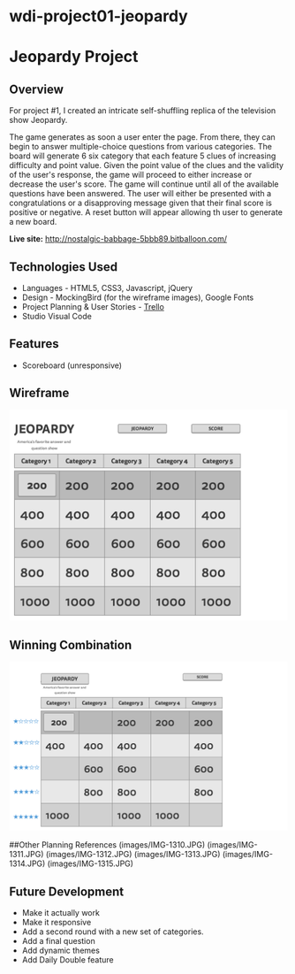 # wdi-project01-jeopardy

# Jeopardy Project
## Overview

For project #1, I created an intricate self-shuffling replica of the television show Jeopardy. 

The game generates as soon a user enter the page. From there, they can begin to answer multiple-choice questions from various categories. The board will generate 6 six category that each feature 5 clues of increasing difficulty and point value. Given the point value of the clues and the validity of the user's response, the game will proceed to either increase or decrease the user's score. The game will continue until all of the available questions have been answered. The user will either be presented with a congratulations or a disapproving message given that their final score is positive or negative. A reset button will appear allowing th user to generate a new board.

**Live site:** <http://nostalgic-babbage-5bbb89.bitballoon.com/>

## Technologies Used

  * Languages - HTML5, CSS3, Javascript, jQuery
  * Design - MockingBird (for the wireframe images), Google Fonts
  * Project Planning & User Stories - [Trello](https://trello.com/b/0VJWUujp/project-1-jeopardy)
  * Studio Visual Code


## Features

  * Scoreboard (unresponsive)


## Wireframe

![Wireframe](wireframe/1-Home.png)

## Winning Combination

![Game in Progress](wireframe02/1-Home.png)

##Other Planning References
(images/IMG-1310.JPG)
(images/IMG-1311.JPG)
(images/IMG-1312.JPG)
(images/IMG-1313.JPG)
(images/IMG-1314.JPG)
(images/IMG-1315.JPG)

## Future Development


  * Make it actually work
  * Make it responsive
  * Add a second round with a new set of categories.
  * Add a final question
  * Add dynamic themes
  * Add Daily Double feature

